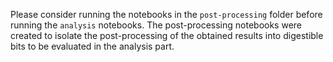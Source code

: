 Please consider running the notebooks in the `post-processing` folder before running the `analysis` notebooks.
The post-processing notebooks were created to isolate the post-processing of the obtained results into digestible bits to be evaluated in the analysis part.